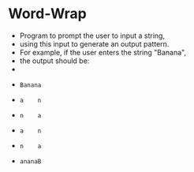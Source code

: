 # Word-Wrap
* Program to prompt the user to input a string,
* using this input to generate an output pattern.
* For example, if the user enters the string "Banana",
* the output should be:
* 
*     Banana
*     a    n
*     n    a
*     a    n
*     n    a
*     ananaB

